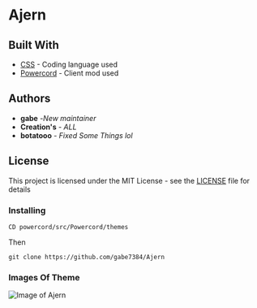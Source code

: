 # Ajern

## Built With

* [CSS](https://www.w3schools.com/css/) - Coding language used
* [Powercord](https://powercord.dev/) - Client mod used

## Authors
* **gabe** -*New maintainer*
* **Creation's** - *ALL*
* **botatooo** - *Fixed Some Things lol*

## License

This project is licensed under the MIT License - see the [LICENSE](LICENSE) file for details

### Installing

```
CD powercord/src/Powercord/themes
```

Then

```
git clone https://github.com/gabe7384/Ajern
```
### Images Of Theme

![Image of Ajern](https://i.imgur.com/JFYTZn7.png)
